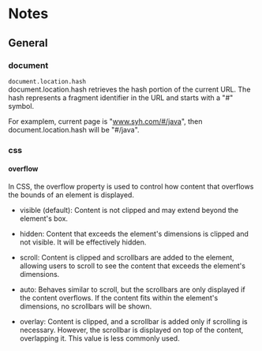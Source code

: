 # Notes

## General

### document
`document.location.hash`  
document.location.hash retrieves the hash portion of the current URL. The hash represents a fragment identifier in the URL and starts with a "#" symbol.

For examplem, current page is "www.syh.com/#/java", then document.location.hash will be "#/java".

### css
#### overflow
In CSS, the overflow property is used to control how content that overflows the bounds of an element is displayed.

- visible (default): Content is not clipped and may extend beyond the element's box.

- hidden: Content that exceeds the element's dimensions is clipped and not visible. It will be effectively hidden.

- scroll: Content is clipped and scrollbars are added to the element, allowing users to scroll to see the content that exceeds the element's dimensions.

- auto: Behaves similar to scroll, but the scrollbars are only displayed if the content overflows. If the content fits within the element's dimensions, no scrollbars will be shown.

- overlay: Content is clipped, and a scrollbar is added only if scrolling is necessary. However, the scrollbar is displayed on top of the content, overlapping it. This value is less commonly used.